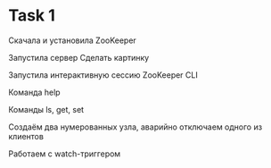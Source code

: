 # Task 1

Скачала и установила ZooKeeper

Запустила сервер
Сделать картинку

Запустила интерактивную сессию ZooKeeper CLI

Команда help

Команды ls, get, set



Создаём два нумерованных узла, аварийно отключаем одного из клиентов

Работаем с watch-триггером







